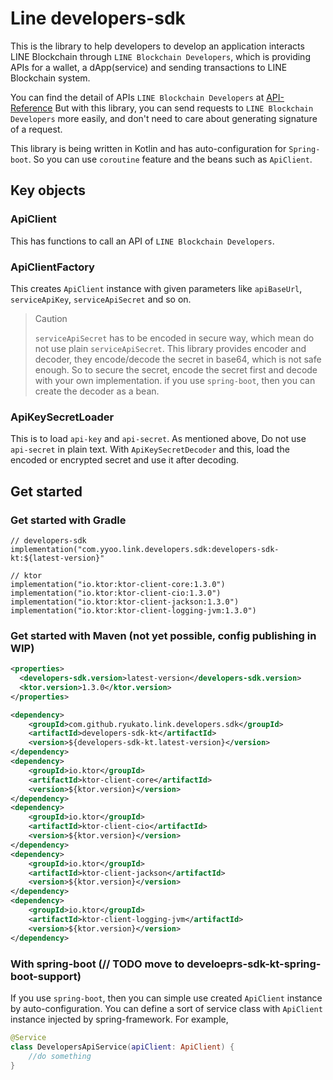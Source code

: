 # Line developers-sdk
This is the library to help developers to develop an application interacts LINE Blockchain through `LINE Blockchain Developers`, which is providing APIs for a wallet, a dApp(service) and sending transactions to LINE Blockchain system.

You can find the detail of APIs `LINE Blockchain Developers` at [API-Reference](https://docs-blockchain.line.biz/api-guide/API-Reference)
But with this library, you can send requests to `LINE Blockchain Developers` more easily, and don't need to care about generating signature of a request.

This library is being written in Kotlin and has auto-configuration for `Spring-boot`.
So you can use `coroutine` feature and the beans such as `ApiClient`.

## Key objects
### ApiClient
This has functions to call an API of `LINE Blockchain Developers`.

### ApiClientFactory
This creates `ApiClient` instance with given parameters like `apiBaseUrl`, `serviceApiKey`, `serviceApiSecret` and so on.

> Caution
>
> `serviceApiSecret` has to be encoded in secure way, which mean do not use plain `serviceApiSecret`.
> This library provides encoder and decoder, they encode/decode the secret in base64, which is not safe enough.
> So to secure the secret, encode the secret first and decode with your own implementation. if you use `spring-boot`, then you can create the decoder as a bean.  

### ApiKeySecretLoader
This is to load `api-key` and `api-secret`. As mentioned above, Do not use `api-secret` in plain text.
With `ApiKeySecretDecoder` and this, load the encoded or encrypted secret and use it after decoding.

## Get started   
### Get started with Gradle
```
// developers-sdk
implementation("com.yyoo.link.developers.sdk:developers-sdk-kt:${latest-version}"

// ktor
implementation("io.ktor:ktor-client-core:1.3.0")
implementation("io.ktor:ktor-client-cio:1.3.0")
implementation("io.ktor:ktor-client-jackson:1.3.0")
implementation("io.ktor:ktor-client-logging-jvm:1.3.0")
```
### Get started with Maven (not yet possible, config publishing in WIP)
```xml
<properties>
  <developers-sdk.version>latest-version</developers-sdk.version>
  <ktor.version>1.3.0</ktor.version>
</properties>

<dependency>
    <groupId>com.github.ryukato.link.developers.sdk</groupId>
    <artifactId>developers-sdk-kt</artifactId>
    <version>${developers-sdk-kt.latest-version}</version>
</dependency>
<dependency>
    <groupId>io.ktor</groupId>
    <artifactId>ktor-client-core</artifactId>
    <version>${ktor.version}</version>
</dependency>
<dependency>
    <groupId>io.ktor</groupId>
    <artifactId>ktor-client-cio</artifactId>
    <version>${ktor.version}</version>
</dependency>
<dependency>
    <groupId>io.ktor</groupId>
    <artifactId>ktor-client-jackson</artifactId>
    <version>${ktor.version}</version>
</dependency>
<dependency>
    <groupId>io.ktor</groupId>
    <artifactId>ktor-client-logging-jvm</artifactId>
    <version>${ktor.version}</version>
</dependency>
```
### With spring-boot (// TODO move to develoeprs-sdk-kt-spring-boot-support)
If you use `spring-boot`, then you can simple use created `ApiClient` instance by auto-configuration.
You can define a sort of service class with `ApiClient` instance injected by spring-framework.
For example,  
```kotlin
@Service
class DevelopersApiService(apiClient: ApiClient) {
    //do something
}
```
